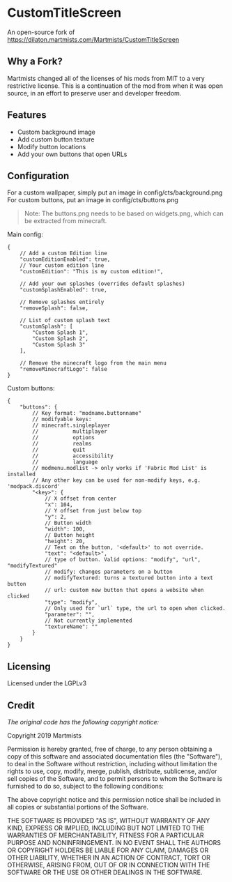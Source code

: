 # CustomTitleScreen

An open-source fork of https://dilaton.martmists.com/Martmists/CustomTitleScreen

## Why a Fork?

Martmists changed all of the licenses of his mods from MIT to a very restrictive license. This is a continuation of the mod from when it was open source, in an effort to preserve user and developer freedom.


## Features

* Custom background image
* Add custom button texture
* Modify button locations
* Add your own buttons that open URLs


## Configuration

For a custom wallpaper, simply put an image in config/cts/background.png
For custom buttons, put an image in config/cts/buttons.png
> Note: The buttons.png needs to be based on widgets.png, which can be extracted from minecraft.

Main config:
```json5
{
    // Add a custom Edition line
    "customEditionEnabled": true,
    // Your custom edition line
    "customEdition": "This is my custom edition!",
    
    // Add your own splashes (overrides default splashes)
    "customSplashEnabled": true,
    
    // Remove splashes entirely
    "removeSplash": false,
    
    // List of custom splash text
    "customSplash": [
        "Custom Splash 1",
        "Custom Splash 2",
        "Custom Splash 3"
    ],
    
    // Remove the minecraft logo from the main menu
    "removeMinecraftLogo": false
}
```
Custom buttons:
```json5
{
    "buttons": {
        // Key format: "modname.buttonname"
        // modifyable keys:
        // minecraft.singleplayer
        //           multiplayer
        //           options
        //           realms
        //           quit
        //           accessibility
        //           language
        // modmenu.modlist -> only works if 'Fabric Mod List' is installed
        // Any other key can be used for non-modify keys, e.g. 'modpack.discord'
        "<key>": {
            // X offset from center
            "x": 104,
            // Y offset from just below top
            "y": 2,
            // Button width
            "width": 100,
            // Button height
            "height": 20,
            // Text on the button, '<default>' to not override.
            "text": "<default>",
            // type of button. Valid options: "modify", "url", "modifyTextured"
            // modify: changes parameters on a button
            // modifyTextured: turns a textured button into a text button
            // url: custom new button that opens a website when clicked
            "type": "modify",
            // Only used for `url` type, the url to open when clicked.
            "parameter": "",
            // Not currently implemented
            "textureName": ""
        }
    }
}
```

## Licensing

Licensed under the LGPLv3


## Credit

*The original code has the following copyright notice:*

Copyright 2019 Martmists

Permission is hereby granted, free of charge, to any person obtaining a copy of this software and associated documentation files (the "Software"), to deal in the Software without restriction, including without limitation the rights to use, copy, modify, merge, publish, distribute, sublicense, and/or sell copies of the Software, and to permit persons to whom the Software is furnished to do so, subject to the following conditions:

The above copyright notice and this permission notice shall be included in all copies or substantial portions of the Software.

THE SOFTWARE IS PROVIDED "AS IS", WITHOUT WARRANTY OF ANY KIND, EXPRESS OR IMPLIED, INCLUDING BUT NOT LIMITED TO THE WARRANTIES OF MERCHANTABILITY, FITNESS FOR A PARTICULAR PURPOSE AND NONINFRINGEMENT. IN NO EVENT SHALL THE AUTHORS OR COPYRIGHT HOLDERS BE LIABLE FOR ANY CLAIM, DAMAGES OR OTHER LIABILITY, WHETHER IN AN ACTION OF CONTRACT, TORT OR OTHERWISE, ARISING FROM, OUT OF OR IN CONNECTION WITH THE SOFTWARE OR THE USE OR OTHER DEALINGS IN THE SOFTWARE.

